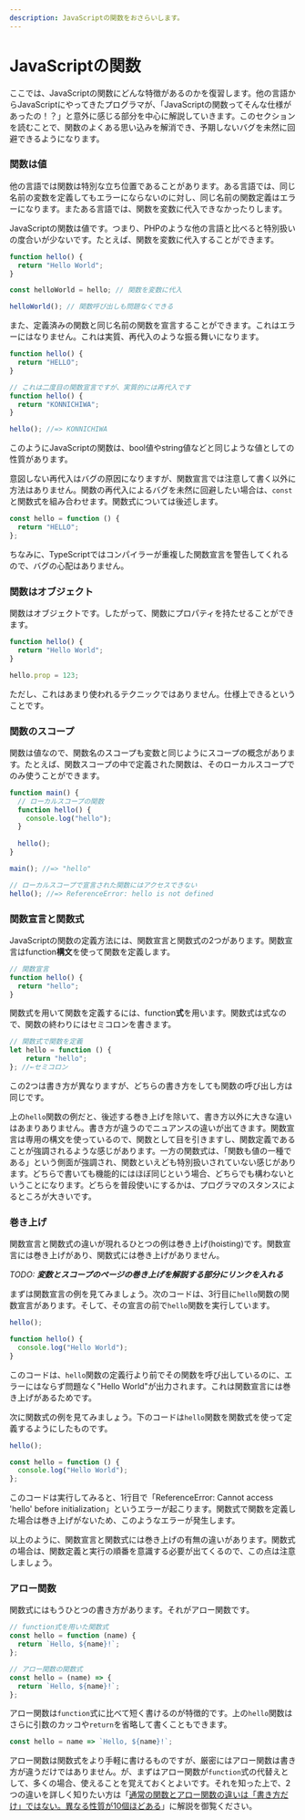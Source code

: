 ```yaml
---
description: JavaScriptの関数をおさらいします。
---
```


# JavaScriptの関数

ここでは、JavaScriptの関数にどんな特徴があるのかを復習します。他の言語からJavaScriptにやってきたプログラマが、「JavaScriptの関数ってそんな仕様があったの！？」と意外に感じる部分を中心に解説していきます。このセクションを読むことで、関数のよくある思い込みを解消でき、予期しないバグを未然に回避できるようになります。

### 関数は値

他の言語では関数は特別な立ち位置であることがあります。ある言語では、同じ名前の変数を定義してもエラーにならないのに対し、同じ名前の関数定義はエラーになります。またある言語では、関数を変数に代入できなかったりします。

JavaScriptの関数は値です。つまり、PHPのような他の言語と比べると特別扱いの度合いが少ないです。たとえば、関数を変数に代入することができます。

```javascript
function hello() {
  return "Hello World";
}

const helloWorld = hello; // 関数を変数に代入

helloWorld(); // 関数呼び出しも問題なくできる
```

また、定義済みの関数と同じ名前の関数を宣言することができます。これはエラーにはなりません。これは実質、再代入のような振る舞いになります。

```javascript
function hello() {
  return "HELLO";
}

// これは二度目の関数宣言ですが、実質的には再代入です
function hello() {
  return "KONNICHIWA";
}

hello(); //=> KONNICHIWA
```

このようにJavaScriptの関数は、bool値やstring値などと同じような値としての性質があります。

意図しない再代入はバグの原因になりますが、関数宣言では注意して書く以外に方法はありません。関数の再代入によるバグを未然に回避したい場合は、`const`と関数式を組み合わせます。関数式については後述します。

```javascript
const hello = function () {
  return "HELLO";
};
```

ちなみに、TypeScriptではコンパイラーが重複した関数宣言を警告してくれるので、バグの心配はありません。

### 関数はオブジェクト

関数はオブジェクトです。したがって、関数にプロパティを持たせることができます。

```javascript
function hello() {
  return "Hello World";
}

hello.prop = 123;
```

ただし、これはあまり使われるテクニックではありません。仕様上できるということです。

### 関数のスコープ

関数は値なので、関数名のスコープも変数と同じようにスコープの概念があります。たとえば、関数スコープの中で定義された関数は、そのローカルスコープでのみ使うことができます。

```javascript
function main() {
  // ローカルスコープの関数
  function hello() {
    console.log("hello");
  }
  
  hello();
}

main(); //=> "hello"

// ローカルスコープで宣言された関数にはアクセスできない
hello(); //=> ReferenceError: hello is not defined
```

### 関数宣言と関数式

JavaScriptの関数の定義方法には、関数宣言と関数式の2つがあります。関数宣言はfunction**構文**を使って関数を定義します。

```javascript
// 関数宣言
function hello() {
  return "hello";
}
```

関数式を用いて関数を定義するには、function**式**を用います。関数式は式なので、関数の終わりにはセミコロンを書きます。

```javascript
// 関数式で関数を定義
let hello = function () {
    return "hello";
}; //←セミコロン
```

この2つは書き方が異なりますが、どちらの書き方をしても関数の呼び出し方は同じです。

上の`hello`関数の例だと、後述する巻き上げを除いて、書き方以外に大きな違いはあまりありません。書き方が違うのでニュアンスの違いが出てきます。関数宣言は専用の構文を使っているので、関数として目を引きますし、関数定義であることが強調されるような感じがあります。一方の関数式は、「関数も値の一種である」という側面が強調され、関数といえども特別扱いされていない感じがあります。どちらで書いても機能的にはほぼ同じという場合、どちらでも構わないということになります。どちらを普段使いにするかは、プログラマのスタンスによるところが大きいです。

### 巻き上げ

関数宣言と関数式の違いが現れるひとつの例は巻き上げ\(hoisting\)です。関数宣言には巻き上げがあり、関数式には巻き上げがありません。

_TODO: **変数とスコープのページの巻き上げを解説する部分にリンクを入れる**_

まずは関数宣言の例を見てみましょう。次のコードは、3行目に`hello`関数の関数宣言があります。そして、その宣言の前で`hello`関数を実行しています。

```javascript
hello();

function hello() {
  console.log("Hello World");
}
```

このコードは、`hello`関数の定義行より前でその関数を呼び出しているのに、エラーにはならず問題なく"Hello World"が出力されます。これは関数宣言には巻き上げがあるためです。

次に関数式の例を見てみましょう。下のコードは`hello`関数を関数式を使って定義するようにしたものです。

```javascript
hello();

const hello = function () {
  console.log("Hello World");
};
```

このコードは実行してみると、1行目で「ReferenceError: Cannot access 'hello' before initialization」というエラーが起こります。関数式で関数を定義した場合は巻き上げがないため、このようなエラーが発生します。

以上のように、関数宣言と関数式には巻き上げの有無の違いがあります。関数式の場合は、関数定義と実行の順番を意識する必要が出てくるので、この点は注意しましょう。

### アロー関数

関数式にはもうひとつの書き方があります。それがアロー関数です。

```javascript
// function式を用いた関数式
const hello = function (name) {
  return `Hello, ${name}!`;
};

// アロー関数の関数式
const hello = (name) => {
  return `Hello, ${name}!`;
};
```

アロー関数は`function`式に比べて短く書けるのが特徴的です。上の`hello`関数はさらに引数のカッコや`return`を省略して書くこともできます。

```javascript
const hello = name => `Hello, ${name}!`;
```

アロー関数は関数式をより手軽に書けるものですが、厳密にはアロー関数は書き方が違うだけではありません。が、まずはアロー関数が`function`式の代替えとして、多くの場合、使えることを覚えておくとよいです。それを知った上で、2つの違いを詳しく知りたい方は「[通常の関数とアロー関数の違いは「書き方だけ」ではない。異なる性質が10個ほどある](https://qiita.com/suin/items/a44825d253d023e31e4d)」に解説を御覧ください。

